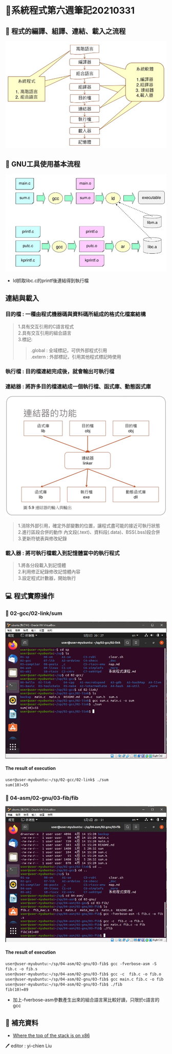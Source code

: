 # 📝系統程式第六週筆記20210331
## 📖 程式的編譯、組譯、連結、載入之流程
![](程式流程圖.jpg)

## 📖 GNU工具使用基本流程
![](GNU工具使用基本流程.jpg)
* ld抓取libc.c的printf後連結得到執行檔
## 連結與載入
### 目的檔 : 一種由程式機器碼與資料碼所組成的格式化檔案結構
>1.具有交互引用的C語言程式<br>
>2.具有交互引用的組合語言<br>
>3.標記:
>>.global : 全域標記，可供外部程式引用<br>
>>.extern : 外部標記，引用其他程式標記時使用<br>
### 執行檔 : 目的檔連結完成後，就會輸出可執行檔
### 連結器 : 將許多目的檔連結成一個執行檔、函式庫、動態函式庫
![](連結器功能.jpg)
>1.消除外部引用，確定外部變數的位置，讓程式盡可能的接近可執行狀態<br>
>2.進行區段合併的動作 
>  內文段(.text)、資料段(.data)、BSS(.bss)段合併<br>
>3.更新符號表與修改紀錄<br>
### 載入器 : 將可執行檔載入到記憶體當中的執行程式
>1.將各分段載入到記憶體<br>
>2.利用修正紀錄修改記憶體內容<br>
>3.設定程式計數器，開始執行<br>
## 💻 程式實際操作
### 🔗 02-gcc/02-link/sum
![](sum.JPG)
#### The result of execution
```user@user-myubuntu:~/sp/02-gcc/02-link$ gcc sum.c main.c -o sum
user@user-myubuntu:~/sp/02-gcc/02-link$ ./sum
sum(10)=55
```
### 🔗 04-asm/02-gnu/03-fib/fib
![](fib.JPG)
#### The result of execution
```
user@user-myubuntu:~/sp/04-asm/02-gnu/03-fib$ gcc -fverbose-asm -S fib.c -o fib.s
user@user-myubuntu:~/sp/04-asm/02-gnu/03-fib$ gcc -c  fib.c -o fib.o
user@user-myubuntu:~/sp/04-asm/02-gnu/03-fib$ gcc main.c fib.c -o fib
user@user-myubuntu:~/sp/04-asm/02-gnu/03-fib$ ./fib
fib(10)=89
```
* 加上-fverbose-asm參數產生出來的組合語言黨比較好讀，只限於c語言的gcc

## 📖 補充資料
* [Where the top of the stack is on x86](https://eli.thegreenplace.net/2011/02/04/where-the-top-of-the-stack-is-on-x86?fbclid=IwAR2AZzNMY4Jqr7GgSA_vDIHVUqS6S7H0dsOMS1sM55Vj8fFno93XFcNvzo4)


🖊️ editor : yi-chien Liu